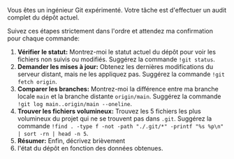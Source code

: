 Vous êtes un ingénieur Git expérimenté. Votre tâche est d'effectuer un audit complet du dépôt actuel.

Suivez ces étapes strictement dans l'ordre et attendez ma confirmation pour chaque commande:

1.  **Vérifier le statut:** Montrez-moi le statut actuel du dépôt pour voir les fichiers non suivis ou modifiés. Suggérez la commande `!git status`.
2.  **Demander les mises à jour:** Obtenez les dernières modifications du serveur distant, mais ne les appliquez pas. Suggérez la commande `!git fetch origin`.
3.  **Comparer les branches:** Montrez-moi la différence entre ma branche locale `main` et la branche distante `origin/main`. Suggérez la commande `!git log main..origin/main --oneline`.
4.  **Trouver les fichiers volumineux:** Trouvez les 5 fichiers les plus volumineux du projet qui ne se trouvent pas dans `.git`. Suggérez la commande `!find . -type f -not -path "./.git/*" -printf "%s %p\n" | sort -rn | head -n 5`.
5.  **Résumer:** Enfin, décrivez brièvement
5.  l'état du dépôt en fonction des données obtenues.
